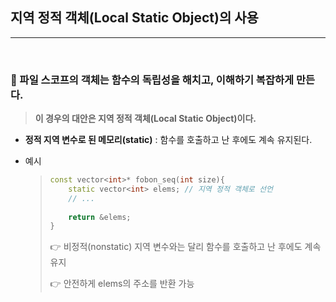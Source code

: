 ## 지역 정적 객체(Local Static Object)의 사용

***

<br>

### :pushpin: 파일 스코프의 객체는 함수의 독립성을 해치고, 이해하기 복잡하게 만든다.

> **이 경우의 대안은 지역 정적 객체(Local Static Object)이다.**

- **정적 지역 변수로 된 메모리(static)** : 함수를 호출하고 난 후에도 계속 유지된다.

- 예시

  > ```c++
  > const vector<int>* fobon_seq(int size){
  >     static vector<int> elems; // 지역 정적 객체로 선언
  >     // ...
  >     
  >     return &elems;
  > }
  > ```
  >
  > :point_right: 비정적(nonstatic) 지역 변수와는 달리 함수를 호출하고 난 후에도 계속 유지
  >
  > :point_right: 안전하게 elems의 주소를 반환 가능

  



